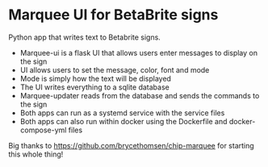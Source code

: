 # Marquee UI for BetaBrite signs

Python app that writes text to Betabrite signs. 

* Marquee-ui is a flask UI that allows users enter messages to display on the sign
* UI allows users to set the message, color, font and mode
* Mode is simply how the text will be displayed
* The UI writes everything to a sqlite database
* Marquee-updater reads from the database and sends the commands to the sign
* Both apps can run as a systemd service with the service files
* Both apps can also run within docker using the Dockerfile and docker-compose-yml files

Big thanks to https://github.com/brycethomsen/chip-marquee for starting this whole thing! 